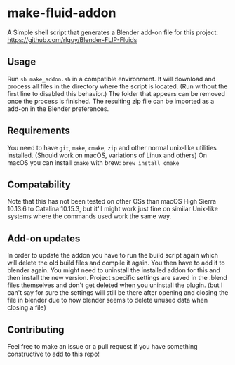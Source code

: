 # make-fluid-addon

A Simple shell script that generates a Blender add-on file for this project: https://github.com/rlguy/Blender-FLIP-Fluids

## Usage

Run `sh make_addon.sh` in a compatible environment. It will download and process all files in the directory where the script is located. (Run without the first line to disabled this behavior.) The folder that appears can be removed once the process is finished. The resulting zip file can be imported as a add-on in the Blender preferences.

## Requirements

You need to have `git`, `make`, `cmake`, `zip` and other normal unix-like utilities installed. (Should work on macOS, variations of Linux and others)
On macOS you can install `cmake` with brew: `brew install cmake`

## Compatability

Note that this has not been tested on other OSs than macOS High Sierra 10.13.6 to Catalina 10.15.3, but it'll might work just fine on similar Unix-like systems where the commands used work the same way.

## Add-on updates

In order to update the addon you have to run the build script again which will delete the old build files and compile it again. You then have to add it to blender again. You might need to uninstall the installed addon for this and then install the new version. Project specific settings are saved in the .blend files themselves and don't get deleted when you uninstall the plugin. (but I can't say for sure the settings will still be there after opening and closing the file in blender due to how blender seems to delete unused data when closing a file)

## Contributing

Feel free to make an issue or a pull request if you have something constructive to add to this repo!
